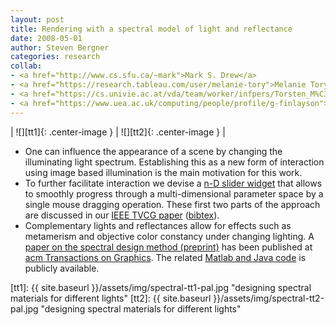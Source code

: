 ```yaml
---
layout: post
title: Rendering with a spectral model of light and reflectance
date: 2008-05-01
author: Steven Bergner
categories: research
collab:
- <a href="http://www.cs.sfu.ca/~mark">Mark S. Drew</a>
- <a href="https://research.tableau.com/user/melanie-tory">Melanie Tory</a>
- <a href="https://cs.univie.ac.at/vda/team/worker/infpers/Torsten_M%C3%B6ller">Torsten M&ouml;ller</a>
- <a href="https://www.uea.ac.uk/computing/people/profile/g-finlayson">Graham Finlayson</a>
---
```


| ![][tt1]{: .center-image } | ![][tt2]{: .center-image } |

<ul>
<li>One can influence the appearance of a scene by changing the illuminating light spectrum. Establishing this as a new form of interaction using image based illumination is the main motivation for this work.
</li>
<li>To further facilitate interaction we devise a <a href="{{ site.baseurl }}/assets/img/lightdial.png">n-D slider widget</a> that allows to smoothly progress through a multi-dimensional parameter space by a single mouse dragging operation.
These first two parts of the approach are discussed in our <a href="http://www.cs.sfu.ca/~torsten/Publications/Papers/tvcg05-2.pdf">IEEE TVCG paper</a> (<a href="{{ site.baseurl }}/mybib.html#pracsvr">bibtex</a>).
</li>
<li>Complementary lights and reflectances allow for effects such as metamerism and objective color constancy under changing lighting. A <a href="{{ site.baseurl }}/assets/pub/bergner-tog09.pdf">paper on the spectral design method (preprint)</a> has been published at <a href="http://tog.acm.org/">acm Transactions on Graphics</a>. The related <a href="http://www.cs.sfu.ca/gruvi/Projects/Spectral_Engine/specgen.html">Matlab and Java code</a> is publicly available.
</li>
</ul>

[tt1]: {{ site.baseurl }}/assets/img/spectral-tt1-pal.jpg "designing spectral materials for different lights"
[tt2]: {{ site.baseurl }}/assets/img/spectral-tt2-pal.jpg "designing spectral materials for different lights"

